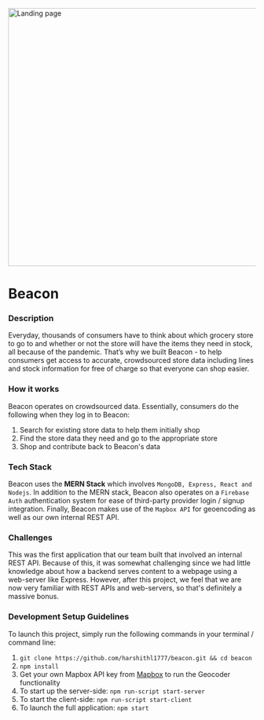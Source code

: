 <img width="526" alt="Landing page" src="https://user-images.githubusercontent.com/44104695/111893733-13ebdd80-89db-11eb-8e00-66060d979e08.png">

# Beacon

### Description

Everyday, thousands of consumers have to think about which grocery store to go to and whether or not the store will have the items they need in stock, all because of the pandemic. That’s why we built Beacon - to help consumers get access to accurate, crowdsourced store data including lines and stock information for free of charge so that everyone can shop easier.

### How it works

Beacon operates on crowdsourced data. Essentially, consumers do the following when they log in to Beacon:
1. Search for existing store data to help them initially shop
2. Find the store data they need and go to the appropriate store
3. Shop and contribute back to Beacon's data

### Tech Stack

Beacon uses the **MERN Stack** which involves `MongoDB, Express, React and Nodejs`. In addition to the MERN stack, Beacon also operates on a `Firebase Auth` authentication system for ease of third-party provider login / signup integration. Finally, Beacon makes use of the `Mapbox API` for geoencoding as well as our own internal REST API.

### Challenges

This was the first application that our team built that involved an internal REST API. Because of this, it was somewhat challenging since we had little knowledge about how a backend serves content to a webpage using a web-server like Express. However, after this project, we feel that we are now very familiar with REST APIs and web-servers, so that's definitely a massive bonus.

### Development Setup Guidelines

To launch this project, simply run the following commands in your terminal / command line:
1. `git clone https://github.com/harshithl1777/beacon.git && cd beacon`
2. `npm install`
3. Get your own Mapbox API key from [Mapbox](https://mapbox.com) to run the Geocoder functionality
4. To start up the server-side: `npm run-script start-server`
5. To start the client-side: `npm run-script start-client`
6. To launch the full application: `npm start`



